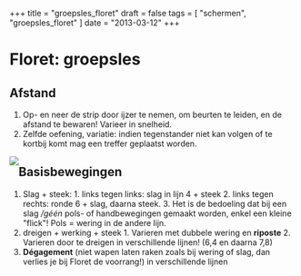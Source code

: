 +++
title = "groepsles_floret"
draft = false
tags = [
    "schermen",
    "groepsles_floret"
]
date = "2013-03-12"
+++
# Floret: groepsles 

## Afstand 

  1. Op- en neer de strip door ijzer te nemen, om beurten te leiden, en de afstand te bewaren! Varieer in snelheid. 
  2. Zelfde oefening, variatie: indien tegenstander niet kan volgen of te kortbij komt mag een treffer geplaatst worden.

<img style='float: left;' src='/img//schermen/foil.jpg|'>

## Basisbewegingen 

  1. Slag + steek:
    1. links tegen links: slag in lijn 4 + steek
    2. links tegen rechts: ronde 6 + slag, daarna steek. 
    3. Het is de bedoeling dat bij een slag */géén* pols- of handbewegingen gemaakt worden, enkel een kleine "flick"! Pols = wering in de andere lijn.
  2. dreigen + werking + steek
    1. Varieren met dubbele wering en **riposte**
    2. Varieren door te dreigen in verschillende lijnen! (6,4 en daarna 7,8)
  3. **Dégagement** (niet wapen laten raken zoals bij wering of slag, dan verlies je bij Floret de voorrang!) in verschillende lijnen
